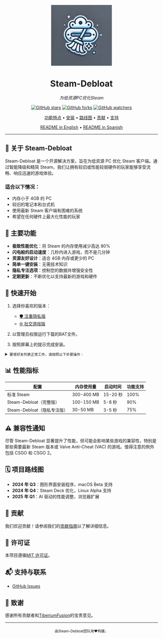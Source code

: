 <div align="center">
  <img src="assets/logo.webp" alt="Steam-Debloat Logo" width="200"/>
  <h1>Steam-Debloat</h1>
  <p><em>为低资源PC优化Steam</em></p>
  
  [![GitHub stars](https://img.shields.io/github/stars/mtytyx/Steam-Debloat.svg?style=social&label=Star)](https://github.com/mtytyx/Steam-Debloat)
  [![GitHub forks](https://img.shields.io/github/forks/mtytyx/Steam-Debloat.svg?style=social&label=Fork)](https://github.com/mtytyx/Steam-Debloat/fork)
  [![GitHub watchers](https://img.shields.io/github/watchers/mtytyx/Steam-Debloat.svg?style=social&label=Watch)](https://github.com/mtytyx/Steam-Debloat)

[功能特点](#-主要功能) • [安装](#-快速开始) • [路线图](#-项目路线图) • [贡献](#-贡献) • [支持](#-支持与联系)

  [README in English](https://github.com/mtytyx/Steam-Debloat/blob/main/README.md) • [README in Spanish](https://github.com/mtytyx/Steam-Debloat/blob/main/README.es.md)
</div>

---

## 🌟 关于 Steam-Debloat

Steam-Debloat 是一个开源解决方案，旨在为低资源 PC 优化 Steam 客户端。通过智能降级和精简 Steam，我们让拥有较旧或性能较弱硬件的玩家能够享受流畅、响应迅速的游戏体验。

### 适合以下情况：

- 内存小于 4GB 的 PC
- 较旧的笔记本和台式机
- 使用最新 Steam 客户端有困难的系统
- 希望在任何硬件上最大化性能的玩家

## 🚀 主要功能

- **极致性能优化**：将 Steam 的内存使用减少高达 80%
- **闪电般的启动速度**：几秒内进入游戏，而不是几分钟
- **资源友好设计**：适合 4GB 内存或更少的 PC
- **简单一键安装**：无需技术知识
- **隐私专注选项**：控制您的数据并增强安全性
- **定期更新**：不断优化以支持最新的游戏和硬件

## 🚦 快速开始

1. 选择你喜欢的版本：
   - [🛡️ 注重隐私版](https://github.com/mtytyx/Steam-Debloat/releases/latest/download/Steam-Privacy-Edition.bat)
   - [🌐 社交游戏版](https://github.com/mtytyx/Steam-Debloat/releases/latest/download/Steam-Social-Edition.bat)

2. 以管理员权限运行下载的BAT文件。
3. 按照屏幕上的提示完成安装。

<details>
<summary><small>要使好友列表正常工作，请按照以下步骤操作：</small></summary>

1. 从[此链接](https://github.com/TiberiumFusion/FixedSteamFriendsUI/releases)下载Quickpatcher。
2. 点击“安装Quickpatcher”按钮：
   ![image](https://github.com/user-attachments/assets/22811b3c-2db1-4716-9682-b77c61ef3486)

</details>

## 📊 性能指标

| 配置                        | 内存使用量 | 启动时间 | 功能支持 |
| --------------------------- | ---------- | -------- | -------- |
| 标准 Steam                  | 300-400 MB | 15-20 秒 | 100%     |
| Steam-Debloat（完整版）     | 100-150 MB | 5-8 秒   | 90%      |
| Steam-Debloat（隐私专注版） | 30-50 MB   | 3-5 秒   | 75%      |

## ⚠️ 兼容性通知

尽管 Steam-Debloat 显著提升了性能，但可能会影响某些游戏的兼容性，特别是那些需要最新 Steam 版本或 Valve Anti-Cheat (VAC) 的游戏。值得注意的例外包括 CSGO 和 CSGO 2。

## 🗓 项目路线图

- **2024 年 Q3**：图形界面安装程序，macOS Beta 支持
- **2024 年 Q4**：Steam Deck 优化，Linux Alpha 支持
- **2025 年 Q1**：AI 驱动的性能调整，浏览器扩展

## 🤝 贡献

我们欢迎贡献！请参阅我们的[贡献指南](CONTRIBUTING.md)以了解详细信息。

## 📜 许可证

本项目遵循[MIT 许可证](LICENSE)。

## 📬 支持与联系

- [GitHub Issues](https://github.com/mtytyx/Steam-Debloat/issues)

## 🙏 致谢

感谢所有贡献者和[TiberiumFusion](https://github.com/TiberiumFusion)的宝贵意见。

---

<div align="center">
  <sub>由Steam-Debloat团队用❤️构建。</sub>
</div>

<div align="center">
</div>
